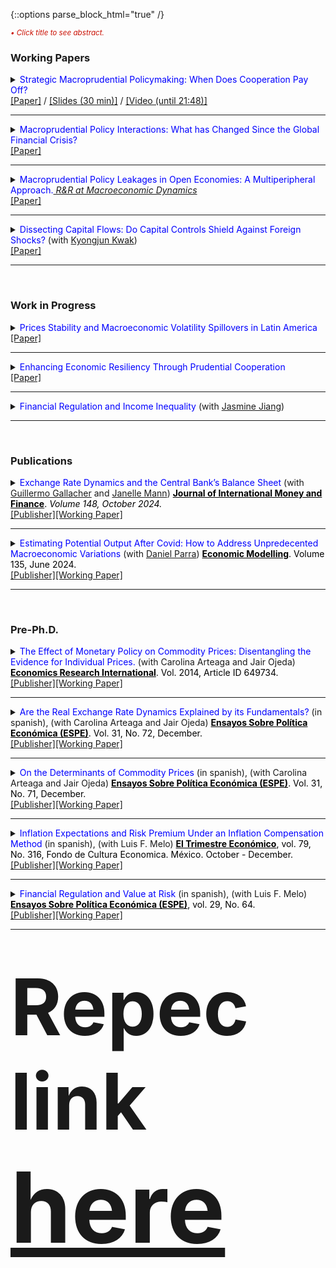 {::options parse_block_html="true" /}



<font color="scarlet"><i><small>&bull; Click title to see abstract.</small></i></font> 
### Working Papers

<!--
Strategic Macroprudential Policymaking: When Does Cooperation Pay Off? \[[pdf](/files/papers/MaPDynamic.pdf)\] \[[slides](/files/papers/MaPdynSlides_BbagUW11272020.pdf)\]  **(Job Market Paper)**
<p>
<details><summary><span style="color:blue; font-size:0.85em"> View/Hide Abstract </span></summary>
  <div class="panel" style="background-color: #F1F1F1; color: #666; padding: 10px;"><p>
  I study whether emerging economies can navigate the global financial cycle more successfully by resorting to internationally coordinated macroprudential policies. For this, I set an open economy model with banking frictions in a center-periphery environment with multiple emerging economies. Then, I evaluate the performance of several policy arrangements that differ by the degree and type of cooperation. I find that cooperation can generate welfare gains but is not always beneficial relative to nationally-oriented policies. Instead, only regimes where the financial center acts cooperatively generate welfare gains. When present, two mechanisms generate the gains: a cancellation effect of national incentives to manipulate the global interest rate and a motive for steering capital flows to emerging economies. The first mechanism eliminates unnecessary policy fluctuations and the second helps prevent capital retrenchments in the center. These effects can be quantitatively relevant as good cooperation regimes can reduce the welfare losses induced by a financial friction between 60% and 80%. <br></p></div>
</details>
</p>

Macroprudential Policy Coordination in Open Economies: A Multicountry Approach. \[[pdf](/files/papers/MaPCoordFinite.pdf)\] \[[slides](/files/papers/MaPToySlides_WUSTL.pdf)\]

Macroprudential Policy Interactions: What has Changed Since the Global Financial Crisis? \[[pdf](/files/papers/MaPInteractions.pdf)\] \[[slides](/files/papers/MaPInteractions_BbagApr2021.pdf)\]

-->

<details>
  <summary markdown="span"><font color="blue">Strategic Macroprudential Policymaking: When Does Cooperation Pay Off?</font> <span style="color:black"> <b></b> </span> </summary>
  
    
  | **Abstract**          |
  |:---------------------------|
  | <font color="black">I study whether emerging economies can navigate the global financial cycle more successfully by resorting to internationally coordinated macroprudential policies. For this, I set an open economy model with banking frictions in a center-periphery environment with multiple emerging economies. Then, I evaluate the performance of several policy arrangements that differ by the degree and type of cooperation. I find that cooperation can generate welfare gains but is not always beneficial relative to nationally-oriented policies. Instead, only regimes where the financial center acts cooperatively generate welfare gains. When present, two mechanisms generate the gains: a cancellation effect of national incentives to manipulate the global interest rate and a motive for steering capital flows to emerging economies. The first mechanism eliminates unnecessary policy fluctuations and the second helps prevent capital retrenchments in the center. These effects can be quantitatively relevant as good cooperation regimes can reduce the welfare losses induced by a financial friction between 60% and 80%.</font> |
  
 </details>
 <a href="https://cagranados.github.io/files/papers/DynCoop.pdf" target="_blank"><u>[Paper]</u></a> /
 <a href="https://cagranados.github.io/files/papers/MaPdynSlides_USurrey.pdf" target="_blank"><u>[Slides (30 min)]</u></a> /
 <a href="https://www.youtube.com/watch?v=xX1YCaek0s0" target="_blank"><u>[Video (until 21:48)]</u></a>
 

 ----
 
<details>
  <summary markdown="span"><font color="blue">Macroprudential Policy Interactions: What has Changed Since the Global Financial Crisis?</font></summary>
    
  | **Abstract**          |
  |:---------------------------|
  | <font color="black">We study the empirical international policy interactions between macroprudential regulators with the objective of determining whether these adjust their policies with cross-border strategic considerations in mind. For that, we analyze the policy-to-policy interactions for a panel of 65 economies using a local projection approach. Our findings suggest that domestic regulators do react in response to foreign policy changes positively and on average will tighten their domestic tools in response to stricter foreign financial regulations (tightenings). We apply additional specifications to disentangle the average policy effect and obtain that: (i) regulators react mainly to policy changes in advanced economies, (ii) the reaction to foreign policy changes is stronger in advanced economies, (iii) reactions to emerging regulations are less important, but can exist at the regional level (emerging-to-emerging). Additionally, results by type of foreign policy instruments suggest that, other than the typical positive response in our baseline, there can also be occasional loosening adjustments in emerging economies after foreign policy tightenings of some prudential instruments. Our results point to the existence of important policy interactions that can create the scope for coordinated policy frameworks aimed to mitigate inefficiencies in the level of macroprudential interventionism.</font> |
  
 </details>
 <a href="https://cagranados.github.io/files/papers/MaPInteractions.pdf"><u>[Paper]</u></a>
 
 ----
 
<details>
  <summary markdown="span"><font color="blue">Macroprudential Policy Leakages in Open Economies: A Multiperipheral Approach.</font><i><u> R&R at Macroeconomic Dynamics</u></i></summary>
    
  | **Abstract**          |
  |:---------------------------|
  | <font color="black">To understand the international nature of the macroprudential policy and the potential cross-border regulatory leakages these imply we develop a three-country center-periphery framework with financial frictions and limited financial intermediation in emerging economies. Each country has a macroprudential instrument to smooth credit spread distortions; however, the banking regulations can leak to other economies and be subject to costs. Our results show the presence of cross-border regulation spillovers that increase with the extent of financial frictions, that are driven by the capacity of the regulation to limit aggregate intermediation, and that can be magnified if policymakers are forward-looking. We discuss the policy implications of the resulting macroprudential interdependence and the potential scope for policy design that improves the management of the trade-off between mitigating the financial frictions and curtailing intermediation.</font> |
  
 </details>
 <a href="https://cagranados.github.io/files/papers/MaPLeakages.pdf" target="_blank"><u>[Paper]</u></a> 
  
 ----
 


 <details>
  <summary markdown="span"><font color="blue">Dissecting Capital Flows: Do Capital Controls Shield Against Foreign Shocks?  </font>
		 (with <a href="https://sites.google.com/view/kj-kwak" target="_blank">Kyongjun Kwak</a>)
  </summary>
    
  | **Abstract**          |
  |:---------------------------|
  | <font color="black">To rationalize the increased use of capital flows regulations in recent times, we study the capacity of capital flow management measures (CFMs) to insulate an economy from external shocks. We examine the extent to which CFMs mitigate the effects of US monetary shocks and whether measuring this mitigation at the net or gross level of flows matters. Our analysis is carried out for a panel of emerging market economies and for different disaggregations of the flows. Our results indicate that the level of aggregation matters for evaluating the effects of CFMs, and that analyses with excessively aggregated flows or with only net measures may lead to biases in assessing the insulation features of the CFMs. Furthermore, CFMs have insulation properties that mitigate capital repatriations; however, these are mostly related to risky portfolio and banking flows. </font> |
  
</details>
<a href="https://cagranados.github.io/files/papers/cfm_insulation.pdf"><u>[Paper]</u></a>


----
 
<br>

### Work in Progress

<details>
  <summary markdown="span"><font color="blue">Prices Stability and Macroeconomic Volatility Spillovers in Latin America</font></summary>
    
  | **Abstract**          |
  |:---------------------------|
  | <font color="black">In order to determine the presence of volatility spillovers among macroeconomic variables a Vector Autorregresive (VAR) model with multivariate heteroskedasticity effects is carried out for five countries in Latin America. The variables considered are real activity, price level, interest rate, and exchange rate. The results indicate that there are few within country volatility spillovers. Those that are significant are usually sizable and point to the relevance of international shocks in spreading volatility to other countries rather than local effects. Finally, we obtain that the volatility of inflation is not generally affected by the uncertainty shocks in the exchange rate, this result is noticeable as the price instability effects of the exchange rate fluctuations is usually the justification behind exchange rate intervention programs in these economies.</font> |
  
</details>
 <a href="https://cagranados.github.io/files/papers/VolSpilloversLatam.pdf"><u>[Paper]</u></a>
 
 ----
 
 <details>
  <summary markdown="span"><font color="blue">Enhancing Economic Resiliency Through Prudential Cooperation </font>
  </summary>
    
  | **Abstract**          |
  |:---------------------------|
  | <font color="black">I analyze the short-run resilience and financial stability properties of an array of cooperative policy regimes relative to nationally-oriented regulations. I show that countries that rely on internationally coordinated policies are more insulated to the negative effects of international financial downturns like the global financial crisis. Additionally, cooperative policies allow countries to increase the countercyclicality of the prudential policies, to lower the required level of interventionism to deal with crises, and to mitigate the deleveraging processes after a financial crisis. All of these properties imply that smoother and less volatile policy responses can be compatible with improved economic performance after external shocks which makes a case for the implementation of coordinated policy schemes that go beyond the potential welfare gains involved in these initiatives.</font> |
  
 </details>
 <a href="https://cagranados.github.io/files/papers/DynResilience.pdf"><u>[Paper]</u></a>
 
 ----
 
 <details>
  <summary markdown="span"><font color="blue">Financial Regulation and Income Inequality </font>
    (with <a href="https://www.jasminejiang.net/home-page" target="_blank">Jasmine Jiang</a>)
  </summary>
   
  
 </details>
 
 ----

<br>

### Publications

<details>
  <summary markdown="span"><font color="blue">Exchange Rate Dynamics and the Central Bank’s Balance Sheet </font>
    (with <a href="https://guillgall.github.io/" target="_blank">Guillermo Gallacher</a> and <a href="https://www.janellemann.com/" target="_blank">Janelle Mann</a>) <font color="black"><b><u>Journal of International Money and Finance</u></b>. <i> Volume 148, October 2024.</i></font></summary>

    
  | **Abstract**          |
  |:---------------------------|
  | <font color="black">Are nominal exchange rate variations linked to the central bank’s balance sheet, and in particular to remunerated domestic liabilities? We use two metrics of implied exchange rates using central bank balance sheet data: one is a traditional metric that includes the monetary base, and the other adds remunerated domestic liabilities. We first estimate a VAR model to investigate the endogenous interactions between central bank balance sheet components for a set of seven Latin American countries for the 2006:01-2019:12 period. Then, we use threshold cointegration techniques to compare these two metrics of the implied exchange rate with the spot (observed) exchange rate. We find that the implied exchange rates and the spot exchange rate are cointegrated for most of the set of Latin American countries. We also find that for a subset of our sample, the spot exchange rate adjusts to the metric that adds remunerated domestic liabilities. We conclude the remunerated domestic liabilities matter for understanding exchange rate dynamics and explore a simple theoretical setup to better understand the mechanism.</font> |
  
</details>
<a href="https://doi.org/10.1016/j.jimonfin.2024.103156"><u>[Publisher]</u></a><a href="https://cagranados.github.io/files/papers/conversion_er.pdf"><u>[Working Paper]</u></a>
  
 ----

<details>
  <summary markdown="span"><font color="blue">Estimating Potential Output After Covid: How to Address Unpredecented Macroeconomic Variations </font> (with <a href="https://investiga.banrep.gov.co/es/profile/502" target="_blank">Daniel Parra</a>) <font color="black"><b><u>Economic Modelling</u></b>. Volume 135, June 2024.</font>
  </summary>
	
  | **Abstract**          |
  |:---------------------------|
  | <font color="black">We examine the importance of adjusting output gap frameworks during large-scale disruptions, with a focus on the COVID-19 pandemic. Such adaptation can be crucial given the impact of such episodes on the reliability of time-series models and the inherent need for stability in output gap methods. We employ a Bayesian Structural Vector Autoregression model, identified through a permanent- transitory decomposition, and enhance it by scaling residuals around the pandemic period. Our analysis, conducted for seven developed economies, suggests that adjusting the model around the pandemic’s onset leads to improved estimates and reduced uncertainty. This approach surpasses traditional filters and other complex models lacking pandemic-timed adjustments. Notably, omitting such adjustments can result in biased and unstable gap estimates, potentially causing rapid gap recoveries post-downturns or increased volatility. Our findings underscore the importance of prompt reassessments of output gap frameworks during unprecedented global events, focusing on their stability and uncertainty.</font> |
    
  
</details>
 <a href="https://doi.org/10.1016/j.econmod.2024.106711"><u>[Publisher]</u></a><a href="https://cagranados.github.io/files/papers/OutputGapAndCovid.pdf"><u>[Working Paper]</u></a>

----

<br> 
 
<h3><a id="pre-phd-publications-updated" class="anchor" href="#publicationsPrePhd" aria-hidden="true"><span class="octicon octicon-link"></span></a>Pre-Ph.D.</h3>

<details>
  <summary markdown="span"><font color="blue">The Effect of Monetary Policy on Commodity Prices: Disentangling the Evidence for Individual Prices. </font> (with Carolina Arteaga and Jair Ojeda) <font color="black"><b><u>Economics Research International</u></b>. Vol. 2014, Article ID 649734.</font>
  </summary>
	
  | **Abstract**          |
  |:---------------------------|
  | <font color="black">In this paper we study the effect of monetary policy shocks on commodity prices. While most of the literature has found that expansionary shocks have a positive effect on aggregate price indices, we study the effect on individual prices of a sample of four commodities. This set of commodity prices is essential to understand the dynamics of the balance of payments in Colombia. The analysis is based on structural VAR models, we identify monetary policy shocks following [Kim, 1999, 2003] upon quarterly data for commodity prices and their fundamentals for the period 1980q1 to 2010q3. Our results show that commodity prices overshoot their long run equilibrium in response to a contractionary shock in the US monetary policy and, in contrast with literature, the response of the individual prices considered is stronger than what has been found in aggregate indices. Additionally, it is found that the monetary policy explains a substantial share of the fluctuations in prices.</font> |
    
  
</details>
 <a href="https://onlinelibrary.wiley.com/doi/10.1155/2014/649734"><u>[Publisher]</u></a><a href="http://www.banrep.gov.co/docum/ftp/borra685.pdf"><u>[Working Paper]</u></a>

----

<details>
  <summary markdown="span"><font color="blue">Are the Real Exchange Rate Dynamics Explained by its Fundamentals? </font>  (in spanish), (with Carolina Arteaga and Jair Ojeda) <font color="black"><b><u>Ensayos Sobre Política Económica (ESPE)</u></b>. Vol. 31, No. 72, December.</font>
  </summary>
	
  | **Abstract**          |
  |:---------------------------|
  | <font color="black">In this work, we study the behavior of the real exchange rate (RER) of Colombia, with the help of a co-integration model that takes into account the interaction between the RER and a group macroeconomic determining factors, using quarterly data from the period 1994-2012. These fundamentals include a new relative productivity indicator that enables us to estimate the impact of the Balassa-Samuelson effect on the RER of Colombia. This methodology helps to detect the quarters in which the RER is far from its co-integration relationship and thus, is not explained by the behavior of its fundamentals. The results indicate that the real appreciation observed since the end of 2003 is mainly explained by the increase in terms of trade, and secondly by a proxy of the Balassa-Samuelson effect and due to factors with medium term effects such as the rates differential and risk. Additionally, the dynamics of the RER is mainly explained by the movement in net external assets in the short
term and by government consumption in the medium term</font> |
    
  
</details>
 <a href="https://www.sciencedirect.com/science/article/abs/pii/S0120448313700010"><u>[Publisher]</u></a><a href="https://doi.org/10.32468/be.742"><u>[Working Paper]</u></a>

----

<details>
  <summary markdown="span"><font color="blue">On the Determinants of Commodity Prices</font>  (in spanish), (with Carolina Arteaga and Jair Ojeda) <font color="black"><b><u>Ensayos Sobre Política Económica (ESPE)</u></b>. Vol. 31, No. 71, December.</font>
  </summary>
	
  | **Abstract**          |
  |:---------------------------|
  | <font color="black">In this work, an analysis is made of the dynamic response to most relevant basic commodity prices for the evolution of inflation for the consumer in Colombia due to shocks in a group of determining factors. The document is based on structural vector autoregression (VAR) models in which the external shocks are identified by restricting contemporaneous effects between the variables of the system. Quarterly data for the period from the first quarter of 1980 to the third quarter of 2010 was used for the calculation. In accordance with the results, monetary policy, the multilateral exchange rate of the United States of America and the GDP of developed and emerging countries explain a considerable percentage of the prognostic error variance of basic commodity prices. Furthermore, in general terms, the response of the prices due to a monetary policy shock is negative, instantaneous and statistically significant. Shocks to the exchange rate show a negative association with the prices, although not always significant, and in the majority of cases the real activity variables, both in developed countries and in the emerging ones has a positive relationship with the prices considered. </font> |
    
  
</details>
 <a href="https://www.sciencedirect.com/science/article/abs/pii/S0120448313700137"><u>[Publisher]</u></a><a href="https://doi.org/10.32468/be.701"><u>[Working Paper]</u></a>

----

<details>
  <summary markdown="span"><font color="blue">Inflation Expectations and Risk Premium Under an Inflation Compensation Method</font>  (in spanish), (with Luis F. Melo) <font color="black"><b><u>El Trimestre Económico</u></b>, vol. 79, No. 316, Fondo de Cultura Economica. México. October - December.</font>
  </summary>
	
  | **Abstract**          |
  |:---------------------------|
  | <font color="black">We estimate the Break Even Inflation using the nominal and real government Co-lombian bonds for the period January 2003 to November 2009. This measure is decomposed in inflation expectations and inflation risk premium. The inflation expectations are calculated using a state-space representation of an extended affine term structure model. In order to improve the forecasts, this model incorporates the inflation expectations 12 months ahead of the Colombian Central Bank survey.The results show an inflation expectation downward trend, which may be re-lated to an increasing confidence in monetary policy. This hypothesis is also sup-ported by a decreasing trend in the inflation risk premium for medium and long term maturities (two and five years). Finally, the results indicate that the break even inflation is a good indicator of the inflation expectations for the short term forecast horizon (one year). </font> |
    
  
</details>
 <a href="https://www.jstor.org/stable/23349191"><u>[Publisher]</u></a><a href="https://doi.org/10.32468/be.589"><u>[Working Paper]</u></a>

----

<details>
  <summary markdown="span"><font color="blue">Financial Regulation and Value at Risk</font>  (in spanish), (with Luis F. Melo) <font color="black"><b><u>Ensayos Sobre Política Económica (ESPE)</u></b>, vol. 29, No. 64.</font>
  </summary>
	
  | **Abstract**          |
  |:---------------------------|
  | <font color="black">This document analyzes some aspects of Colombian financial regulation related to the Value at Risk (VaR) which is used to measure the market risk. In particular, we study the adequacy of the root rule and the performance evaluation of some alternative backtesting methodologies not considered by the current regulation. In order to analyze this problem, two measures of risk were considered;
  VaR, and Conditional VaR (CVaR), using different methodologies of easy implementation (RiskMetrics, ARMA-GARCH, historical simulation, filtered historical simulation and assuming normal i.i.d. returns) for the Colombian nominal exchange rate, the treasury bonds (TES) and the Colombian stock market index in the sample period from January 2003 to March 2010. The results show that for one day forecast horizon the considered methodologies measure properly the VaR. The methods with the best performance are those that model both the mean and the conditional variance. On the other hand, for horizons higher than one day, all methodologies have inadequate performance. In particular, it is found that the root rule does not provide acceptable estimations of the multiperiod VaR. It is important to note, that if the current regulation criteria are considered, some models would be adequate. However, when additional assumptions are taken into account, none of these methodologies is appropriated. </font> |
    
  
</details>
 <a href="https://doi.org/10.32468/Espe.6404"><u>[Publisher]</u></a><a href="https://doi.org/10.32468/be.615"><u>[Working Paper]</u></a>

----

<!-- 
<p style="margin:0">
Arteaga, C., Granados, J., and Ojeda, J., (2014). The Effect of Monetary Policy on Commodity Prices: Disentangling the Evidence for Individual Prices. <it> Economics Research International </it>, vol. 2014, Article ID 649734, 13 pages. doi: 10.1155/2014/649734
<br>
<br>Arteaga, C., Granados, J., and Ojeda, J., (2013). Are the Real Exchange Rate Dynamics Explained by its Fundamentals? (in spanish), <it> Ensayos Sobre Política Económica (ESPE) </it>, vol. 31, No. 72, December. 
<br>
<br> Arteaga, C., Granados, J., and Ojeda, J., (2013). On the Determinants of Commodity Prices (in spanish), <it> Ensayos Sobre Politica Economica (ESPE) </it>, vol. 31, No. 71, December.
<br>
<br> Melo, L., and Granados, J. (2012). Inflation Expectations and Risk Premium Under an Inflation Compensation Method (in spanish), <it> El Trimestre Económico </it>, vol. 79, No. 316,
Fondo de Cultura Economica. México. October - December.
<br>
<br> Melo, L., and Granados, J. (2011). Financial Regulation and Value at Risk (in spanish), <it>Ensayos Sobre Política Económica (ESPE) </it>, vol. 29, No. 64.
</p>
-->

<br> 

<br>
<b style="font-size:125">Repec link <a style="margin:0; font-size:125%; font-weight:bold" href="https://ideas.repec.org/f/pgr313.html">here</a></b> 
<br>

<br> 